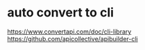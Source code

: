 # auto convert to cli
https://www.convertapi.com/doc/cli-library  
https://github.com/apicollective/apibuilder-cli
